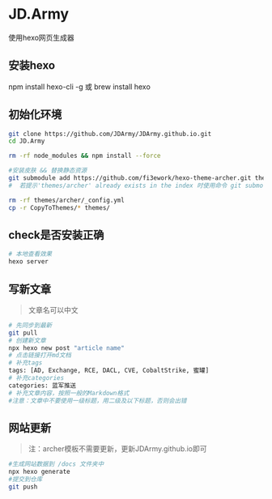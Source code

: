 # JD.Army
使用hexo网页生成器

## 安装hexo
npm install hexo-cli -g
或
brew install hexo

## 初始化环境
```bash
git clone https://github.com/JDArmy/JDArmy.github.io.git
cd JD.Army

rm -rf node_modules && npm install --force

#安装皮肤 && 替换静态资源
git submodule add https://github.com/fi3ework/hexo-theme-archer.git themes/archer --depth=1 
#  若提示'themes/archer' already exists in the index 时使用命令 git submodule update --init 代替

rm -rf themes/archer/_config.yml
cp -r CopyToThemes/* themes/
```

## check是否安装正确
```bash
# 本地查看效果
hexo server
```
## 写新文章
> 文章名可以中文
```bash
# 先同步到最新
git pull
# 创建新文章
npx hexo new post "article name"
# 点击链接打开md文档
# 补充tags
tags: [AD, Exchange, RCE, DACL, CVE, CobaltStrike, 蜜罐]
# 补充categories
categories: 蓝军推送
# 补充文章内容，按照一般的Markdown格式
#注意：文章中不要使用一级标题，用二级及以下标题，否则会出错

```
## 网站更新
> 注：archer模板不需要更新，更新JDArmy.github.io即可
```bash
#生成网站数据到 /docs 文件夹中
npx hexo generate
#提交到仓库
git push
```


